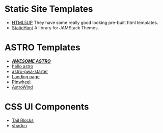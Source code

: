 # Static Site Templates
-  [HTML5UP](https://html5up.net/)
		They have some really good  looking pre-built html templates.
- [StaticHunt](https://statichunt.com)
		A library for JAMStack Themes.

# ASTRO Templates
- [***AWESOME ASTRO***](https://github.com/one-aalam/awesome-astro)
- [hello astro](https://astro.build/themes/details/hello-astro/)
- [astro-pwa-starter](https://astro.build/themes/details/astro-pwa-starter/) 
- [Landing  page](https://astro.build/themes/details/astro-landing-page/)
- [Pinwheel](https://astro.build/themes/details/pinwheel/).
 - [AstroWind](https://astro.build/themes/details/astrowind/) 

# CSS UI Components
- [Tail Blocks](https://tailblocks.cc/)
- [shadcn](https://ui.shadcn.com/docs/components/button)